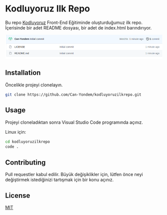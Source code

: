 # Kodluyoruz Ilk Repo
Bu repo [Kodluyoruz](https://www.kodluyoruz.org/) Front-End Eğitiminde oluşturduğumuz ilk repo. İçerisinde bir adet README dosyası, bir adet de index.html barındırıyor.

![image](figures/image.png)

## Installation
Öncelikle projeyi clonelayın.

```bash
git clone https://github.com/Can-Yondem/kodluyoruzilkrepo.git
```

## Usage
Projeyi cloneladıktan sonra Visual Studio Code programında açınız.

Linux için:
```bash
cd kodluyoruzilkrepo
code .
```

## Contributing
Pull requestler kabul edilir. Büyük değişiklikler için, lütfen önce neyi değiştirmek istediğinizi tartışmak için bir konu açınız.

## License
[MIT](https://choosealicense.com/licenses/mit/)

